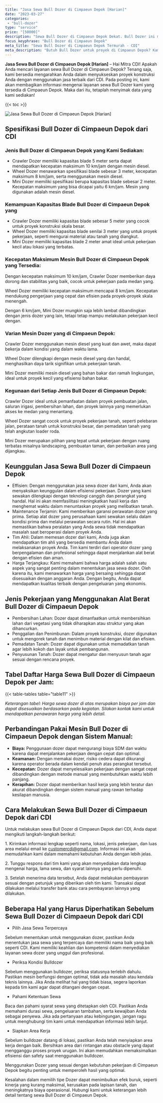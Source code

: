 ```yaml
---
title: "Jasa Sewa Bull Dozer di Cimpaeun Depok [Harian]"
date: "2023-03-27"
categories:
 - "bull-dozer"
type: "service"
price: "[50000]"
description: "Sewa Bull Dozer di Cimpaeun Depok Dekat. Bull Dozer ini merupakan pilihan tepat dalam proyek pembangunan sebagai alat berat berkualitas tinggi dan produktif. Dapatkan informasi lengkap dengan menghubungi kami."
focus_keyphrase: "Bull Dozer di Cimpaeun Depok"
meta_title: "Sewa Bull Dozer di Cimpaeun Depok Termurah - CDI"
meta_description: "Butuh Bull Dozer untuk proyek di Cimpaeun Depok? Kami adalah solusi tepat dengan harga kompetitif. Klik untuk info lebih lanjut."
---
```


**Jasa Sewa Bull Dozer di Cimpaeun Depok [Harian]** – Hai Mitra CDI! Apakah Anda mencari layanan sewa Bull Dozer di Cimpaeun Depok? Tenang saja, kami bersedia mengarahkan Anda dalam menyukseskan proyek konstruksi Anda dengan menggunakan jasa terbaik dari CDI. Pada posting ini, kami akan membagikan informasi mengenai layanan sewa Bull Dozer kami yang tersedia di Cimpaeun Depok. Maka dari itu, tetaplah menyimak data yang kami sediakan!

{{< toc >}}

![Jasa Sewa Bull Dozer di Cimpaeun Depok [Harian]](/images/bull-dozer/bull-dozer-23.jpg)

## Spesifikasi Bull Dozer di Cimpaeun Depok dari CDI

### Jenis Bull Dozer di Cimpaeun Depok yang Kami Sediakan:

*   Crawler Dozer memiliki kapasitas blade 5 meter serta dapat mendapatkan kecepatan maksimum 10 km/jam dengan mesin diesel.
*   Wheel Dozer menawarkan spesifikasi blade sebesar 3 meter, kecepatan maksimum 8 km/jam, serta menggunakan mesin diesel.
*   Mini Dozer memiliki spesifikasi berupa kapasitas blade sebesar 2 meter. Kecepatan maksimum yang bisa dicapai yaitu 6 km/jam. Mesin yang digunakan adalah mesin diesel.

### Kemampuan Kapasitas Blade Bull Dozer di Cimpaeun Depok yang

*   Crawler Dozer memiliki kapasitas blade sebesar 5 meter yang cocok untuk proyek konstruksi skala besar.
*   Wheel Dozer memiliki kapasitas blade senilai 3 meter yang untuk proyek pekerjaan, seperti mengurai material atau tanah yang diangkut.
*   Mini Dozer memiliki kapasitas blade 2 meter amat ideal untuk pekerjaan kecil atau lokasi yang terbatas.

### Kecepatan Maksimum Mesin Bull Dozer di Cimpaeun Depok yang Tersedia:

Dengan kecepatan maksimum 10 km/jam, Crawler Dozer memberikan daya dorong dan stabilitas yang baik, cocok untuk pekerjaan pada medan yang.

Wheel Dozer memiliki kecepatan maksimum mencapai 8 km/jam. Kecepatan mendukung pengerjaan yang cepat dan efisien pada proyek-proyek skala menengah.

Dengan 6 km/jam, Mini Dozer mungkin saja lebih lambat dibandingkan dengan jenis dozer yang lain, tetapi tetap mampu melakukan pekerjaan kecil dengan.

### Varian Mesin Dozer yang di Cimpaeun Depok:

Crawler Dozer menggunakan mesin diesel yang kuat dan awet, maka dapat bekerja dalam kondisi yang dalam waktu lama.

Wheel Dozer dilengkapi dengan mesin diesel yang dan handal, menghasilkan daya tarik signifikan untuk pekerjaan tanah.

Mini Dozer memiliki mesin diesel yang bahan bakar dan ramah lingkungan, ideal untuk proyek kecil yang efisiensi bahan bakar.

### Kegunaan dari Setiap Jenis Bull Dozer di Cimpaeun Depok:

Crawler Dozer ideal untuk pemanfaatan dalam proyek pembuatan jalan, saluran irigasi, pembersihan lahan, dan proyek lainnya yang memerlukan akses ke medan yang menantang.

Wheel Dozer sangat cocok untuk proyek pekerjaan tanah, seperti pelebaran jalan, perataan tanah untuk konstruksi besar, dan pemadatan tanah yang telah angkutan loader roda.

Mini Dozer merupakan pilihan yang tepat untuk pekerjaan dengan ruang terbatas misalnya landscaping, pembuatan taman, dan perbaikan area yang dijangkau.

## Keunggulan Jasa Sewa Bull Dozer di Cimpaeun Depok

*   Effisien: Dengan menggunakan jasa sewa dozer dari kami, Anda akan menyaksikan keunggulan dalam efisiensi pekerjaan. Dozer yang kami sewakan dilengkapi dengan teknologi canggih dan perangkat yang handal. Hal ini akan memfasilitasi meningkatkan hasil kerja dan menghemat waktu dalam menuntaskan proyek yang melibatkan tanah.
*   Maintenance Terjamin: Kami memberikan garansi perawatan dozer yang prima. Setiap alat dozer yang perusahaan kami sewakan selalu dalam kondisi prima dan melalui perawatan secara rutin. Hal ini akan memastikan bahwa peralatan yang Anda sewa tidak mendapatkan masalah saat beroperasi dalam proyek Anda.
*   Tim Ahli: Dalam memesan dozer dari kami, Anda juga akan mendapatkan tim ahli yang bersedia membantu Anda dalam melaksanakan proyek Anda. Tim kami terdiri dari operator dozer yang berpengalaman dan profesional sehingga dapat menjalankan alat berat dengan efisien dan aman.
*   Harga Terjangkau: Kami memahami bahwa harga adalah salah satu aspek yang sangat penting dalam menentukan jasa sewa dozer. Oleh karena itu, kami menawarkan harga yang bersaing sehingga dapat disesuaikan dengan anggaran Anda. Dengan begitu, Anda dapat mendapatkan kualitas terbaik dengan pengeluaran yang ekonomis.

## Jenis Pekerjaan yang Menggunakan Alat Berat Bull Dozer di Cimpaeun Depok

*   Pembersihan Lahan: Dozer dapat dimanfaatkan untuk membersihkan lahan dari vegetasi yang tidak diharapkan atau struktur yang akan dihancurkan.
*   Penggalian dan Penimbunan: Dalam proyek konstruksi, dozer digunakan untuk mengorek tanah dan menimbun material dengan kilat dan efisien.
*   Pemadatan Tanah: Dozer dapat digunakan untuk memadatkan tanah agar lebih kokoh dan layak untuk pembangunan.
*   Penyusunan Tanah: Dozer dapat mengatur dan menyusun tanah agar sesuai dengan rencana proyek.

## Tabel Daftar Harga Sewa Bull Dozer di Cimpaeun Depok per Jam:

{{< table-tables table="table11" >}}

_Keterangan tabel: Harga sewa dozer di atas merupakan biaya per jam dan dapat disesuaikan berdasarkan pada kegiatan. Silakan kontak kami untuk mendapatkan penawaran harga yang lebih detail._

## Perbandingan Pakai Mesin Bull Dozer di Cimpaeun Depok dengan Sistem Manual:

*   **Biaya:** Penggunaan dozer dapat mengurangi biaya SDM dan waktu karena dapat menjalankan pekerjaan dengan cepat dan optimal.
*   **Keamanan:** Dengan memakai dozer, risiko cedera dapat dikurangi karena operator berada dalam kendali penuh atas perangkat tersebut.
*   **Kecepatan:** Dozer dapat menyelesaikan pekerjaan dengan sangat cepat dibandingkan dengan metode manual yang membutuhkan waktu lebih panjang.
*   **Kerapihan:** Dozer dapat memberikan hasil kerja yang lebih teratur dan akurat dibandingkan dengan sistem manual yang rawan terhadap kesilapan manusia.

## Cara Melakukan Sewa Bull Dozer di Cimpaeun Depok dari CDI

Untuk melakukan sewa Bull Dozer di Cimpaeun Depok dari CDI, Anda dapat mengikuti langkah-langkah berikut:

1\.  Kirimkan informasi lengkap seperti nama, lokasi, jenis pekerjaan, dan luas area melalui email ke customercdi@gmail.com. Informasi ini akan memudahkan kami dalam memahami kebutuhan Anda dengan lebih jelas.

2\.  Tunggu respons dari tim kami yang akan menyediakan data lengkap mengenai harga, lama sewa, dan syarat lainnya yang perlu dipenuhi.

3\.  Setelah menerima data tersebut, Anda dapat melakukan pembayaran sesuai dengan petunjuk yang diberikan oleh tim kami. Transaksi dapat dilakukan melalui transfer bank atau cara pembayaran lainnya yang dilakukan.

## Beberapa Hal yang Harus Diperhatikan Sebelum Sewa Bull Dozer di Cimpaeun Depok dari CDI

*   Pilih Jasa Sewa Terpercaya

Sebelum menentukan untuk menggunakan dozer, pastikan Anda menentukan jasa sewa yang terpercaya dan memiliki nama baik yang baik seperti CDI. Kami memiliki keahlian dan kompetensi dalam menyediakan layanan sewa dozer yang unggul dan profesional.
*   Periksa Kondisi Bulldozer

Sebelum menggunakan bulldozer, periksa statusnya terlebih dahulu. Pastikan mesin berfungsi dengan optimal, tidak ada masalah atau kendala teknis lainnya. Jika Anda melihat hal yang tidak biasa, segera laporkan kepada tim kami agar dapat ditangani dengan cepat.
*   Pahami Ketentuan Sewa

Baca dan pahami syarat sewa yang ditetapkan oleh CDI. Pastikan Anda memahami durasi sewa, pengeluaran tambahan, serta kewajiban Anda sebagai penyewa. Jika ada pertanyaan atau kebingungan, jangan ragu untuk menghubungi tim kami untuk mendapatkan informasi lebih lanjut.
*   Siapkan Area Kerja

Sebelum bulldozer datang di lokasi, pastikan Anda telah menyiapkan area kerja dengan baik. Bersihkan area dari rintangan atau obstacle yang dapat mengganggu proses proyek urugan. Ini akan memudahkan memaksimalkan efisiensi dan safety saat menggunakan bulldozer.

Menggunakan Dozer yang sesuai dengan kebutuhan pekerjaan di Cimpaeun Depok begitu penting untuk memperoleh hasil yang optimal.

Kesalahan dalam memilih tipe Dozer dapat menimbulkan efek buruk, seperti kinerja yang kurang maksimal, kerusakan pada lapisan tanah, dan meningkatnya biaya operasional. Hubungi kami untuk keterangan lebih detail tentang sewa Bull Dozer di Cimpaeun Depok.